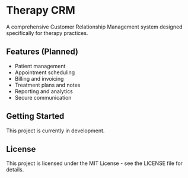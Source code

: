 # Therapy CRM

A comprehensive Customer Relationship Management system designed specifically for therapy practices.

## Features (Planned)

- Patient management
- Appointment scheduling
- Billing and invoicing
- Treatment plans and notes
- Reporting and analytics
- Secure communication

## Getting Started

This project is currently in development.

## License

This project is licensed under the MIT License - see the LICENSE file for details.
